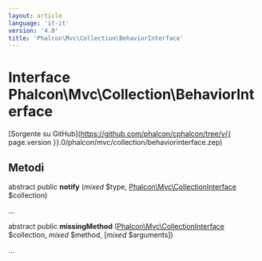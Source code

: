 ```yaml
---
layout: article
language: 'it-it'
version: '4.0'
title: 'Phalcon\Mvc\Collection\BehaviorInterface'
---
```

# Interface **Phalcon\Mvc\Collection\BehaviorInterface**

[Sorgente su GitHub](https://github.com/phalcon/cphalcon/tree/v{{ page.version }}.0/phalcon/mvc/collection/behaviorinterface.zep)

## Metodi

abstract public **notify** (*mixed* $type, [Phalcon\Mvc\CollectionInterface](Phalcon_Mvc_CollectionInterface) $collection)

...

abstract public **missingMethod** ([Phalcon\Mvc\CollectionInterface](Phalcon_Mvc_CollectionInterface) $collection, *mixed* $method, [*mixed* $arguments])

...